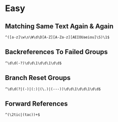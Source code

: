 # Easy

## Matching Same Text Again & Again

`^([a-z]\w\s\W\d\D[A-Z][A-Za-z][AEIOUaeiou]\S)\1$`

## Backreferences To Failed Groups

`^\d\d(-?)\d\d\1\d\d\1\d\d$`

## Branch Reset Groups

`^\d\d(?|(-)|(:)|(\.)|(---))\d\d\1\d\d\1\d\d$`

## Forward References

`^(\2tic|(tac))+$`